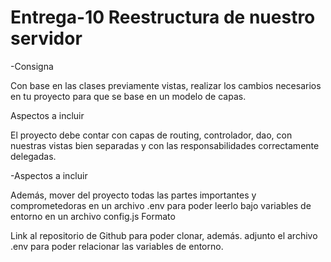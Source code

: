 # Entrega-10 Reestructura de nuestro servidor

-Consigna

Con base en las clases previamente vistas, realizar los cambios necesarios en tu proyecto para que se base en un modelo de capas.

Aspectos a incluir

El proyecto debe contar con capas de routing, controlador, dao, con nuestras vistas bien separadas y con las responsabilidades correctamente delegadas.

-Aspectos a incluir

Además, mover del proyecto todas las partes importantes y comprometedoras en un archivo .env para poder leerlo bajo variables de entorno en un archivo config.js
Formato

Link al repositorio de Github para poder clonar, además. adjunto el archivo .env para poder relacionar las variables de entorno.
